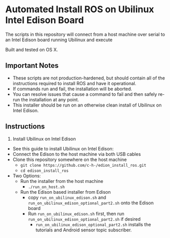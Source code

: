 # Automated Install ROS on Ubilinux Intel Edison Board
The scripts in this repository will connect from a host machine over serial to an Intel Edison board running Ubilinux and execute 

Built and tested on OS X.

## Important Notes
- These scripts are not production-hardened, but should contain all of the instructions required to install ROS and have it operational.
- If commands run and fail, the installation will be aborted.
- You can resolve issues that cause a command to fail and then safely re-run the installation at any point.
- This installer should be run on an otherwise clean install of Ubilinux on Intel Edison.

## Instructions
1. Install Ubilinux on Intel Edison
  - See this guide to install Ubilinux on Intel Edison: <TODO>
- Connect the Edison to the host machine via both USB cables
- Clone this repository somewhere on the host machine
  - `git clone https://github.com/c-h-/edion_install_ros.git`
  - `cd edison_install_ros`
- Two Options:
  - Run the installer from the host machine
    - `./run_on_host.sh`
  - Run the Edison based installer from Edison
    - copy `run_on_ubilinux_edison.sh` and `run_on_ubilinux_edison_optional_part2.sh` onto the Edison board
    - Run `run_on_ubilinux_edison.sh` first, then run `run_on_ubilinux_edison_optional_part2.sh` if desired
      - `run_on_ubilinux_edison_optional_part2.sh` installs the tutorials and Android sensor topic subscriber.
